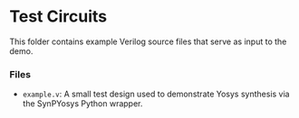 # Test Circuits

This folder contains example Verilog source files that serve as input to the demo.

### Files
- `example.v`: A small test design used to demonstrate Yosys synthesis via the SynPYosys Python wrapper.
